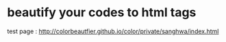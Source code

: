 <h1>beautify your codes to html tags</h1>

test page : http://colorbeautfier.github.io/color/private/sanghwa/index.html
